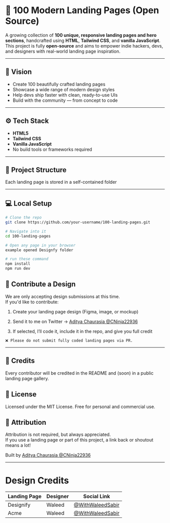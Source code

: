 # 🚀 100 Modern Landing Pages (Open Source)

A growing collection of **100 unique, responsive landing pages and hero sections**, handcrafted using **HTML**, **Tailwind CSS**, and **vanilla JavaScript**.  
This project is fully **open-source** and aims to empower indie hackers, devs, and designers with real-world landing page inspiration.

---

## 🎯 Vision

- Create 100 beautifully crafted landing pages
- Showcase a wide range of modern design styles
- Help devs ship faster with clean, ready-to-use UIs
- Build with the community — from concept to code

---

## ⚙️ Tech Stack

- **HTML5**
- **Tailwind CSS**
- **Vanilla JavaScript**
- No build tools or frameworks required

---

## 📁 Project Structure

Each landing page is stored in a self-contained folder

---

## 💻 Local Setup

```bash
# Clone the repo
git clone https://github.com/your-username/100-landing-pages.git

# Navigate into it
cd 100-landing-pages

# Open any page in your browser
example opened Designfy folder

# run these command
npm install
npm run dev
```

## 🎨 Contribute a Design

We are only accepting design submissions at this time. <br/>
If you'd like to contribute:

1. Create your landing page design (Figma, image, or mockup)

2. Send it to me on Twitter → [Aditya Chaurasia @CNinja22936](https://twitter.com/CNinja22936)

3. If selected, I’ll code it, include it in the repo, and give you full credit

```
❌ Please do not submit fully coded landing pages via PR.

```

---

## 🙌 Credits

Every contributor will be credited in the README and (soon) in a public landing page gallery.

## 📄 License

Licensed under the MIT License.
Free for personal and commercial use.

## 🙏 Attribution

Attribution is not required, but always appreciated.  
If you use a landing page or part of this project, a link back or shoutout means a lot!

Built by [Aditya Chaurasia @CNinja22936](https://twitter.com/CNinja22936)

---

# Design Credits

| Landing Page | Designer | Social Link                                       |
| ------------ | -------- | ------------------------------------------------- |
| Designify    | Waleed   | [@WithWaleedSabir](https://x.com/WithWaleedSabir) |
| Acme    | Waleed   | [@WithWaleedSabir](https://x.com/WithWaleedSabir) |
